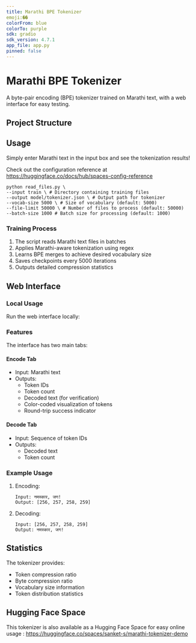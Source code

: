 ```yaml
---
title: Marathi BPE Tokenizer
emoji:��
colorFrom: blue
colorTo: purple
sdk: gradio
sdk_version: 4.7.1
app_file: app.py
pinned: false
---
```


# Marathi BPE Tokenizer

A byte-pair encoding (BPE) tokenizer trained on Marathi text, with a web interface for easy testing.

## Project Structure

## Usage
Simply enter Marathi text in the input box and see the tokenization results!

Check out the configuration reference at https://huggingface.co/docs/hub/spaces-config-reference

```
python read_files.py \
--input train \ # Directory containing training files
--output model/tokenizer.json \ # Output path for tokenizer
--vocab-size 5000 \ # Size of vocabulary (default: 5000)
--file-limit 50000 \ # Number of files to process (default: 50000)
--batch-size 1000 # Batch size for processing (default: 1000)
```

### Training Process
1. The script reads Marathi text files in batches
2. Applies Marathi-aware tokenization using regex
3. Learns BPE merges to achieve desired vocabulary size
4. Saves checkpoints every 5000 iterations
5. Outputs detailed compression statistics

## Web Interface

### Local Usage
Run the web interface locally:
### Features
The interface has two main tabs:

#### Encode Tab
- Input: Marathi text
- Outputs:
  - Token IDs
  - Token count
  - Decoded text (for verification)
  - Color-coded visualization of tokens
  - Round-trip success indicator

#### Decode Tab
- Input: Sequence of token IDs
- Outputs:
  - Decoded text
  - Token count

### Example Usage
1. Encoding:
   ```
   Input: नमस्कार, जग!
   Output: [256, 257, 258, 259]
   ```

2. Decoding:
   ```
   Input: [256, 257, 258, 259]
   Output: नमस्कार, जग!
   ```

## Statistics
The tokenizer provides:
- Token compression ratio
- Byte compression ratio
- Vocabulary size information
- Token distribution statistics

## Hugging Face Space
This tokenizer is also available as a Hugging Face Space for easy online usage : https://huggingface.co/spaces/sanket-s/marathi-tokenizer-demo